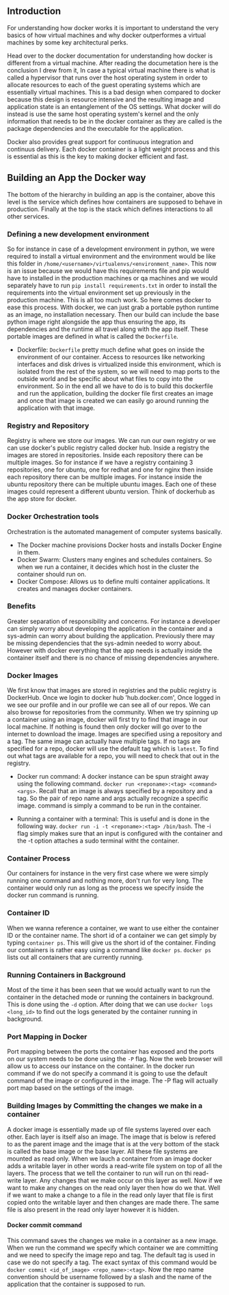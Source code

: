 ## Introduction
For understanding how docker works it is important to understand the very basics of how virtual machines and why docker outperformes a virtual machines by some key architectural perks. 

Head over to the docker documentation for understanding how docker is different from a virtual machine. After reading the documetation here is the conclusion I drew from it, In case a typical virtual machine there is what is called a hypervisor that runs over the host operating system in order to allocate resources to each of the guest operating systems which are essentially virtual machines. This is a bad design when compared to docker because this design is resource intensive and the resulting image and application state is an entanglement of the OS settings. What docker will do instead is use the same host operating system's kernel and the only information that needs to be in the docker container as they are called is the package dependencies and the executable for the application. 

Docker also provides great support for continuous integration and continuus delivery. Each docker container is a light weight process and this is essential as this is the key to making docker efficient and fast.

## Building an App the Docker way
The bottom of the hierarchy in building an app is the container, above this level is the service which defines how containers are supposed to behave in production. Finally at the top is the stack which defines interactions to all other services. 

### Defining a new development environment
So for instance in case of a development environment in python, we were required to install a virtual environment and the environment would be like this folder in `/home/<username>/virtualenvs/<environment_name>`. This now is an issue because we would have this requirements file and pip would have to installed in the production machines or qa machines and we would separately have to run `pip install requirements.txt` in order to install the requirements into the virtual environment set up previously in the production machine. This is all too much work. So here comes docker to ease this process. With docker, we can just grab a portable python runtime as an image, no installation necessary. Then our build can include the base python image right alongside the app thus ensuring the app, its dependencies and the runtime all travel along with the app itself. These portable images are defined in what is called the `Dockerfile`.

* Dockerfile: `Dockerfile` pretty much define what goes on inside the environment of our container. Access to resources like networking interfaces and disk drives is virtualized inside this environment, which is isolated from the rest of the system, so we will need to map ports to the outside world and be specific about what files to copy into the environment. So in the end all we have to do is to build this dockerfile and run the application, building the docker file first creates an image and once that image is created we can easily go around running the application with that image.

### Registry and Repository
Registry is where we store our images. We can run our own registry or we can use docker's public registry called docker hub. Inside a registry the images are stored in repositories. Inside each repository there can be multiple images. So for instance if we have a registry containing 3 repositories, one for ubuntu, one for redhat and one for nginx then inside each repository there can be multiple images. For instance inside the ubuntu repository there can be multiple ubuntu images. Each one of these images could represent a different ubuntu version. Think of dockerhub as the app store for docker. 

### Docker Orchestration tools
Orchestration is the automated management of computer systems basically. 
* The Docker machine provisions Docker hosts and installs Docker Engine in them. 
* Docker Swarm: Clusters many engines and schedules containers. So when we run a container, it decides which host in the cluster the container should run on.
* Docker Compose: Allows us to define multi container applications. It creates and manages docker containers. 

### Benefits
Greater separation of responsibility and concerns. For instance a developer can simply worry about developing the application in the container and a sys-admin can worry about building the application. Previously there may be missing dependencies that the sys-admin needed to worry about. However with docker everything that the app needs is actually inside the container itself and there is no chance of missing dependencies anywhere. 

### Docker Images
We first know that images are stored in registries and the public registry is DockerHub. Once we login to docker hub 'hub.docker.com', Once logged in we see our profile and in our profile we can see all of our repos. We can also browse for repositories from the community. When we try spinning up a container using an image, docker will first try to find that image in our local machine. If nothing is found then only docker will go over to the internet to download the image. Images are specified using a repository and a tag. The same image can actually have multiple tags. If no tags are specified for a repo, docker will use the default tag which is `latest`. To find out what tags are available for a repo, you will need to check that out in the registry. 

- Docker run command: A docker instance can be spun straight away using the following command. `docker run <reponame>:<tag> <command> <args>`. Recall that an image is always specified by a repository and a tag. So the pair of repo name and args actually recognize a specific image. command is simply a command to be run in the container.

- Running a container with a terminal: This is useful and is done in the following way. `docker run -i -t <reponame>:<tag> /bin/bash`. The -i flag simply makes sure that an input is configured with the container and the -t option attaches a sudo terminal witht the container. 

### Container Process
Our containers for instance in the very first case where we were simply running one command and nothing more, don't run for very long. The container would only run as long as the process we specify inside the docker run command is running. 

### Container ID
When we wanna reference a container, we want to use either the container ID or the container name. The short id of a container we can get simply by typing `container ps`. This will give us the short id of the container. Finding our containers is rather easy using a command like `docker ps`. `docker ps` lists out all containers that are currently running.

### Running Containers in Background
Most of the time it has been seen that we would actually want to run the container in the detached mode or running the containers in background. This is done using the `-d` option. After doing that we can use `docker logs <long_id>` to find out the logs generated by the container running in background.

### Port Mapping in Docker
Port mapping between the ports the container has exposed and the ports on our system needs to be done using the `-P` flag. Now the web browser will allow us to access our instance on the container. In the docker run command if we do not specify a command it is going to use the default command of the image or configured in the image. The -P flag will actually port map based on the settings of the image. 

### Building Images by Committing the changes we make in a container
A docker image is essentially made up of file systems layered over each other. Each layer is itself also an image. The image that is below is refered to as the parent image and the image that is at the very bottom of the stack is called the base image or the base layer. All these file systems are mounted as read only. When we lauch a container from an image docker adds a writable layer in other words a read-write file system on top of all the layers. The process that we tell the container to run will run on thi read-write layer. Any changes that we make occur on this layer as well. Now if we want to make any changes on the read only layer then how do we that. Well if we want to make a change to a file in the read only layer that file is first copied onto the writable layer and then changes are made there. The same file is also present in the read only layer however it is hidden. 

#### Docker commit command
This command saves the changes we make in a container as a new image. When we run the command we specify which container we are committing and we need to specify the image repo and tag. The default tag is used in case we do not specify a tag. The exact syntax of this command would be `docker commit <id_of_image> <repo_name>:<tag>`. Now the repo name convention should be username followed by a slash and the name of the application that the container is supposed to run. 
